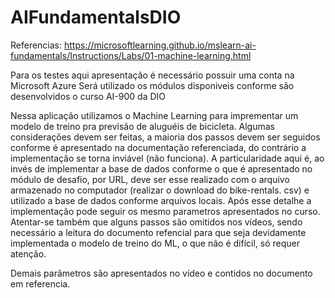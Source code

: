 # AIFundamentalsDIO
Referencias: https://microsoftlearning.github.io/mslearn-ai-fundamentals/Instructions/Labs/01-machine-learning.html

Para os testes aqui apresentação é necessário possuir uma conta na Microsoft Azure
Será utilizado os módulos disponiveis conforme são desenvolvidos o curso AI-900 da DIO

Nessa aplicação utilizamos o Machine Learning para imprementar um modelo de treino pra previsão de aluguéis de bicicleta.
Algumas considerações devem ser feitas, a maioria dos passos devem ser seguidos conforme é apresentado na documentação referenciada, do contrário a implementação se torna inviável (não funciona).
A particularidade aqui é, ao invés de implementar a base de dados conforme o que é apresentado no módulo de desafio, por URL, deve ser esse realizado com o arquivo armazenado no computador (realizar o download do bike-rentals. csv) e utilizado a base de dados conforme arquivos locais. Após esse detalhe a implementação pode seguir os mesmo parametros apresentados no curso.
Atentar-se também que alguns passos são omitidos nos vídeos, sendo necessário a leitura do documento refencial para que seja devidamente implementada o modelo de treino do ML, o que não é difícil, só requer atenção.

Demais parâmetros são apresentados no vídeo e contidos no documento em referencia.
